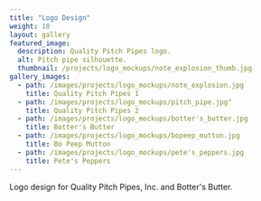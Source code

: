 ```yaml
---
title: "Logo Design"
weight: 10
layout: gallery
featured_image:
  description: Quality Pitch Pipes logo.
  alt: Pitch pipe silhouette.
  thumbnail: /projects/logo_mockups/note_explosion_thumb.jpg
gallery_images: 
  - path: /images/projects/logo_mockups/note_explosion.jpg
    title: Quality Pitch Pipes 1
  - path: /images/projects/logo_mockups/pitch_pipe.jpg"
    title: Quality Pitch Pipes 2
  - path: /images/projects/logo_mockups/botter's_butter.jpg
    title: Botter's Butter
  - path: /images/projects/logo_mockups/bopeep_mutton.jpg
    title: Bo Peep Mutton
  - path: /images/projects/logo_mockups/pete's_peppers.jpg
    title: Pete's Peppers
---
```


Logo design for Quality Pitch Pipes, Inc. and Botter's Butter.